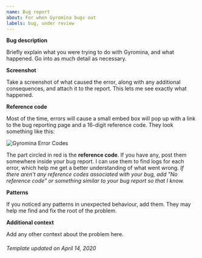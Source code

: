 ```yaml
---
name: Bug report
about: For when Gyromina bugs out
labels: bug, under review
---
```


**Bug description**

Briefly explain what you were trying to do with Gyromina, and what happened. Go into as much detail as necessary.

**Screenshot**

Take a screenshot of what caused the error, along with any additional consequences, and attach it to the report. This lets me see exactly what happened.

**Reference code**

Most of the time, errors will cause a small embed box will pop up with a link to the bug reporting page and a 16-digit reference code. They look something like this:

![Gyromina Error Codes](https://user-images.githubusercontent.com/40923337/65012358-dc731100-d8cb-11e9-9a0f-b42125ace028.png)

The part circled in red is the **reference code**. If you have any, post them somewhere inside your bug report. I can use them to find logs for each error, which help me get a better understanding of what went wrong.
*If there aren't any reference codes associated with your bug, add "No reference code" or something similar to your bug report so that I know.*

**Patterns**

If you noticed any patterns in unexpected behaviour, add them. They may help me find and fix the root of the problem.

**Additional context**

Add any other context about the problem here.

###### *Template updated on April 14, 2020*
